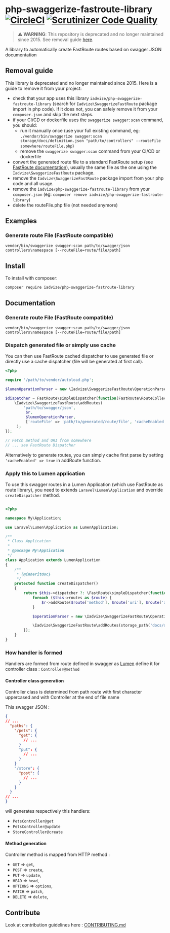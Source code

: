  php-swaggerize-fastroute-library [![CircleCI](https://circleci.com/gh/iadvize/php-swaggerize-fastroute-library.svg?style=svg)](https://circleci.com/gh/iadvize/php-swaggerize-fastroute-library) [![Scrutinizer Code Quality](https://scrutinizer-ci.com/g/iadvize/php-swaggerize-fastroute-library/badges/quality-score.png?b=master)](https://scrutinizer-ci.com/g/iadvize/php-swaggerize-fastroute-library/?branch=master)
=================================

> **⚠️ WARNING**: This repository is deprecated and no longer maintained since 2015. See removal guide [here](#removal-guide).

A library to automatically create FastRoute routes based on swagger JSON documentation

## Removal guide

This library is deprecated and no longer maintained since 2015. Here is a guide to remove it from your project:

- check that your app uses this library `iadvize/php-swaggerize-fastroute-library` (search for `Iadvize\SwaggerizeFastRoute` package import in php code). If it does not, you can safely remove it from your `composer.json` and skip the next steps.
- if your CI/CD or dockerfile uses the `swaggerize swagger:scan` command, you should:
  - run it manually once (use your full existing command, eg: `./vendor/bin/swaggerize swagger:scan storage/docs/definition.json "path/to/controllers" --routeFile somewhere/routeFile.php`)
  - remove the `swaggerize swagger:scan` command from your CI/CD or dockerfile
- convert the generated route file to a standard FastRoute setup (see [FastRoute documentation](https://github.com/nikic/FastRoute?tab=readme-ov-file#usage)), usually the same file as the one using the `Iadvize\SwaggerizeFastRoute` package.
- remove the `Iadvize\SwaggerizeFastRoute` package import from your php code and all usage.
- remove the `iadvize/php-swaggerize-fastroute-library` from your `composer.json` (eg: `composer remove iadvize/php-swaggerize-fastroute-library`)
- delete the routeFile.php file (not needed anymore)

## Examples

### Generate route File (FastRoute compatible)

```
vendor/bin/swaggerize swagger:scan path/to/swagger/json controllers\namespace [--routeFile=route/file/path]
```

## Install

To install with composer:
```
composer require iadvize/php-swaggerize-fastroute-library
```

## Documentation

### Generate route File (FastRoute compatible)

```
vendor/bin/swaggerize swagger:scan path/to/swagger/json controllers\namespace [--routeFile=route/file/path]
```

### Dispatch generated file or simply use cache

You can then use FastRoute cached dispatcher to use generated file or directly use a cache dispatcher (file will be generated at first call).

```PHP
<?php

require '/path/to/vendor/autoload.php';

$lumenOperationParser = new \Iadvize\SwaggerizeFastRoute\OperationParser\LumenControllerOperationParser('Controllers\\Namespace\\');

$dispatcher = FastRoute\simpleDispatcher(function(FastRoute\RouteCollector $r, ['cacheFile' => 'route/file/path']) {
    \Iadvize\SwaggerizeFastRoute\addRoutes(
        'path/to/swagger/json',
         $r,
         $lumenOperationParser,
         ['routeFile' => 'path/to/generated/route/file', 'cacheEnabled' => false]
     );
});

// Fetch method and URI from somewhere
// ... see FastRoute Dispatcher
```

Alternatively to generate routes, you can simply cache first parse by setting `'cacheEnabled' => true` in addRoute function.

### Apply this to Lumen application

To use this swagger routes in a Lumen Application (which use FastRoute as route library), you need to extends `Laravel\Lumen\Application` and override `createDispatcher` method.

```PHP

<?php

namespace My\Application;

use Laravel\Lumen\Application as LumenApplication;

/**
 * Class Application
 *
 * @package My\Application
 */
class Application extends LumenApplication
{
    /**
     * {@inheritdoc}
     */
    protected function createDispatcher()
    {
        return $this->dispatcher ?: \FastRoute\simpleDispatcher(function ($r) {
            foreach ($this->routes as $route) {
                $r->addRoute($route['method'], $route['uri'], $route['action']);
            }

            $operationParser = new \Iadvize\SwaggerizeFastRoute\OperationParser\LumenControllerOperationParser('My\Application\Http\Controllers');

            \Iadvize\SwaggerizeFastRoute\addRoutes(storage_path('docs/definition.json'), $r, $operationParser, ['routeFile' => 'route/file/path']);
        });
    }
}
```

### How handler is formed

Handlers are formed from route defined in swagger as [Lumen](http://lumen.laravel.com/docs/routing#named-routes) define it for controller class : `Controller@method`

#### Controller class generation

Controller class is determined from path route with first character uppercased and with Controller at the end of file name

This swagger JSON :

```JSON
{
// ...
  "paths": {
    "/pets": {
      "get": {
        // ...
      }
      "put": {
        // ...
      }
    }
    "/store": {
      "post": {
        // ...
      }
    }
  }
// ...
}
```

will generates respectively this handlers:

* `PetsController@get`
* `PetsController@update`
* `StoreController@create`

#### Method generation

Controller method is mapped from HTTP method :
* `GET`     => `get`,
* `POST`    => `create`,
* `PUT`     => `update`,
* `HEAD`    => `head`,
* `OPTIONS` => `options`,
* `PATCH`   => `patch`,
* `DELETE`  => `delete`,

## Contribute

Look at contribution guidelines here : [CONTRIBUTING.md](CONTRIBUTING.md)
